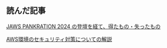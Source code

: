 ## 読んだ記事
[JAWS PANKRATION 2024 の登壇を経て、得たもの・失ったもの](https://iret.media/117313)

[AWS環境のセキュリティ対策についての解説](https://blog.serverworks.co.jp/aws-security)
